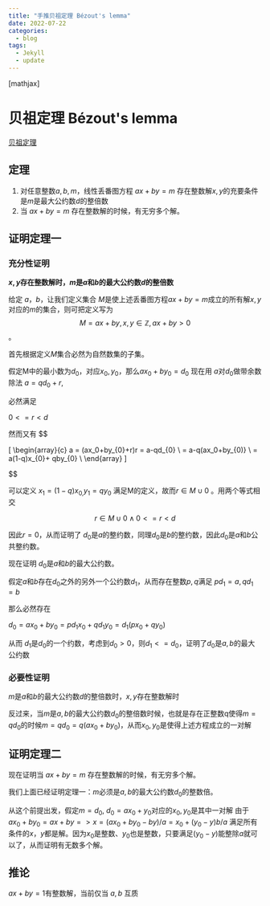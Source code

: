 ```yaml
---
title: "手推贝祖定理 Bézout's lemma"
date: 2022-07-22
categories:
  - blog
tags:
  - Jekyll
  - update
---
```


[mathjax]
# 贝祖定理 Bézout's lemma


[贝祖定理](https://zh.wikipedia.org/wiki/%E8%B2%9D%E7%A5%96%E7%AD%89%E5%BC%8F)

## 定理

1.  对任意整数$a,b,m$，线性丢番图方程 $ax+by=m$ 存在整数解$x,y$的充要条件是$m$是最大公约数$d$的整倍数
2.  当 $ax+by=m$ 存在整数解的时候，有无穷多个解。

## 证明定理一

### 充分性证明
**$x,y$存在整数解时，$m$是$a$和$b$的最大公约数$d$的整倍数**

给定 $a，b$，让我们定义集合 $M$是使上述丢番图方程$ax+by=m$成立的所有解$x,y$对应的$m$的集合，则可把定义写为
$$M = {ax+by, x,y \in \mathbb{Z}, ax+by>0 }$$。

首先根据定义$M$集合必然为自然数集的子集。

假定M中的最小数为$d_0$，对应$x_0,y_0$，那么$ax_0+by_0 = d_0$ 现在用 $a$对$d_0$做带余数除法 $a = qd_0+r$,

必然满足

$0<= r < d$

然而又有
$$

\[
\begin{array}{c}
a = (ax_0+by_{0}+r)r = a-qd_{0} \\
  = a-q(ax_0+by_{0)} \\
  = a(1-q)x_{0}+ qby_{0} \\
\end{array}
\]

$$

可以定义 $x_1=(1-q)x_{0,}y_1=qy_0$ 满足M的定义，故而$r \in M \cup {0}$ 。用两个等式相交

$$
r \in M \cup {0} \wedge 0<=r<d
$$

因此$r=0$，从而证明了 $d_0$是$a$的整约数，同理$d_0$是$b$的整约数，因此$d_0$是$a$和$b$公共整约数。

现在证明 $d_0$是$a$和$b$的最大公约数。

假定$a$和$b$存在$d_0$之外的另外一个公约数$d_1$，从而存在整数$p,q$满足 $pd_1= a,qd_1= b$

那么必然存在

$d_0= ax_0+ by_0= pd_1x_0+ qd_1y_0= d_1(px_0+qy_0)$

从而 $d_1$是$d_0$的一个约数，考虑到$d_0>0$，则$d_1<=d_0$，证明了$d_0$是$a,b$的最大公约数

### 必要性证明
$m$是$a$和$b$的最大公约数$d$的整倍数时，$x,y$存在整数解时

反过来，当$m$是$a,b$的最大公约数$d_0$的整倍数时候，也就是存在正整数q使得$m = qd_0$的时候$m = qd_0 = q(ax_0+by_0)$，从而$x_0,y_0$是使得上述方程成立的一对解

## 证明定理二

现在证明当 $ax+by=m$ 存在整数解的时候，有无穷多个解。

我们上面已经证明定理一：$m$必须是$a,b$的最大公约数$d_0$的整数倍。

从这个前提出发，假定$m=d_0$, $d_0 = ax_0 + y_0$对应的${x_0,y_0}$是其中一对解
由于 $ax_0 + by_0 = ax+by => x = (ax_0+by_0 -by)/a = x_0 + (y_0-y)b/a$
满足所有条件的$x，y$都是解。因为$x_0$是整数、$y_0$也是整数，只要满足$(y_0-y)$能整除$a$就可以了，从而证明有无数多个解。

## 推论

$ax+by=1$有整数解，当前仅当 $a,b$ 互质